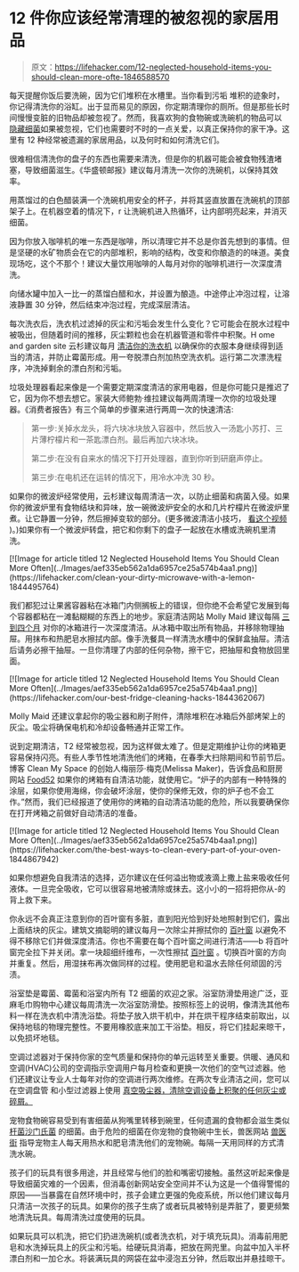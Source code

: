 # 12 件你应该经常清理的被忽视的家居用品

> 原文：<https://lifehacker.com/12-neglected-household-items-you-should-clean-more-ofte-1846588570>

每天提醒你饭后要洗碗，因为它们堆积在水槽里。当你看到污垢 堆积的迹象时，你记得清洗你的浴缸。出于显而易见的原因，你定期清理你的厕所。但是那些长时间慢慢变脏的旧物品却被忽视了。然而，我喜欢狗的食物碗或洗碗机的物品可以 [隐藏细菌](https://blog.petwellbeing.com/the-ugly-truth-about-your-pets-food-bowl)如果被忽视，它们也需要时不时的一点关爱，以真正保持你的家干净。这里有 12 种经常被遗漏的家居用品，以及何时和如何清洗它们。

很难相信清洗你的盘子的东西也需要来清洗，但是你的机器可能会被食物残渣堵塞，导致细菌滋生。《华盛顿邮报》建议每月清洗一次你的洗碗机，以保持其效率。

用蒸馏过的白色醋装满一个洗碗机用安全的杯子，并将其竖直放置在洗碗机的顶部架子上。在机器空着的情况下，r 让洗碗机进入热循环，让内部明亮起来，并消灭细菌。

因为你放入咖啡机的唯一东西是咖啡，所以清理它并不总是你首先想到的事情。但是坚硬的水矿物质会在它的内部堆积，影响的结构，改变和你酿造的的味道。美食现场吃，这个不那个！建议大量饮用咖啡的人每月对你的咖啡机进行一次深度清洗。

向储水罐中加入一比一的蒸馏白醋和水，并设置为酿造。中途停止冲泡过程，让溶液静置 30 分钟，然后结束冲泡过程，完成深层清洁。

每次洗衣后，洗衣机过滤掉的灰尘和污垢会发生什么变化？它可能会在脱水过程中被吸出，但随着时间的推移，灰尘颗粒也会在机器管道和零件中积聚。H ome and garden site 云杉建议每月 [清洁你的洗衣机](https://www.thespruce.com/how-often-to-clean-appliances-1908622) 以确保你的衣服本身继续得到适当的清洁，并防止霉菌形成。用一夸脱漂白剂加热空洗衣机。运行第二次漂洗程序，冲洗掉剩余的漂白剂和污垢。

垃圾处理器看起来像是一个需要定期深度清洁的家用电器，但是你可能只是推迟了它，因为你不想去想它。家装大师鲍勃·维拉建议每两周清理一次你的垃圾处理器。《消费者报告》有三个简单的步骤来进行两周一次的快速清洁:

> 第一步:关掉水龙头，将六块冰块放入容器中，然后放入一汤匙小苏打、三片薄柠檬片和一茶匙漂白剂。最后再加六块冰块。
> 
> 第二步:在没有自来水的情况下打开处理器，直到你听到研磨声停止。
> 
> 第三步:在电机还在运转的情况下，用冷水冲洗 30 秒。

如果你的微波炉经常使用，云杉建议每周清洁一次，以防止细菌和病菌入侵。如果你的微波炉里有食物结块和异味，放一碗微波炉安全的水和几片柠檬片在微波炉里煮。让它静置一分钟，然后擦掉变软的部分。(更多微波清洁小技巧， [看这个视频](https://lifehacker.com/clean-your-dirty-microwave-with-a-lemon-1844495764) )。)如果你有一个微波炉转盘，把它和你剩下的盘子一起放在水槽或洗碗机里清洗。

<aside data-commerce-source="inset" class="sc-16a0mhj-2 gAjHzr">[![Image for article titled 12 Neglected Household Items You Should Clean More Often](../Images/aef335eb562a1da6957ce25a574b4aa1.png)](https://lifehacker.com/clean-your-dirty-microwave-with-a-lemon-1844495764)</aside>

我们都犯过让果酱容器粘在冰箱门内侧搁板上的错误，但你绝不会希望它发展到每个容器都粘在一滩黏糊糊的东西上的地步。家庭清洁网站 Molly Maid 建议每隔 [三到四个月](https://www.mollymaid.com/practically-spotless/2019/july/how-often-should-i-clean-my-refrigerator-and-how/) 对你的冰箱进行一次深度清洁。从冰箱中取出所有物品，并移除物理抽屉。用抹布和热肥皂水擦拭内部。像手洗餐具一样清洗水槽中的保鲜盒抽屉。清洁后请务必擦干抽屉。一旦你清理了内部的任何杂物，擦干它，把抽屉和食物放回里面。

<aside data-commerce-source="inset" class="sc-16a0mhj-2 gAjHzr">[![Image for article titled 12 Neglected Household Items You Should Clean More Often](../Images/aef335eb562a1da6957ce25a574b4aa1.png)](https://lifehacker.com/our-best-fridge-cleaning-hacks-1844362067)</aside>

Molly Maid 还建议拿起你的吸尘器和刷子附件，清除堆积在冰箱后外部烤架上的灰尘。吸尘将确保电机和冷却设备畅通并正常工作。

说到定期清洁，T2 经常被忽视，因为这样做太难了。但是定期维护让你的烤箱更容易保持闪亮。有些人季节性地清洗他们的烤箱，在春季大扫除期间和节前节后。博客 Clean My Space 的创始人梅丽莎·梅克(Melissa Maker)，告诉食品和厨房网站 [Food52](https://food52.com/blog/24054-how-often-to-clean-refrigerator-oven-stovetop-microwave) 如果你的烤箱有自清洁功能，就使用它。“炉子的内部有一种特殊的涂层，如果你使用海绵，你会破坏涂层，使你的保修无效，你的炉子也不会工作。”然而，我们已经报道了使用你的烤箱的自动清洁功能的危险，所以我要确保你在打开烤箱之前做好自动清洁的准备。

<aside data-commerce-source="inset" class="sc-16a0mhj-2 gAjHzr">[![Image for article titled 12 Neglected Household Items You Should Clean More Often](../Images/aef335eb562a1da6957ce25a574b4aa1.png)](https://lifehacker.com/the-best-ways-to-clean-every-part-of-your-oven-1844867942)</aside>

如果你想避免自我清洁的选择，迈尔建议在任何溢出物或液滴上撒上盐来吸收任何液体。一旦完全吸收，它可以很容易地被清除或抹去。这小小的一招将把你从-的背上救下来。

你永远不会真正注意到你的百叶窗有多脏，直到阳光恰到好处地照射到它们，露出上面结块的灰尘。建筑文摘聪明的建议每月一次除尘并擦拭你的 [百叶窗](https://www.architecturaldigest.com/story/how-to-clean-blinds) 以避免不得不移除它们并做深度清洁。你也不需要在每个百叶窗之间进行清洁——b 将百叶窗完全拉下并关闭。拿一块超细纤维布，一次性擦拭 [百叶窗](https://www.architecturaldigest.com/story/how-to-clean-blinds) 。切换百叶窗的方向并重复。然后，用湿抹布再次做同样的过程。使用肥皂和温水去除任何顽固的污渍。

浴室垫是霉菌、霉菌和浴室内所有 T2 细菌的欢迎之家。浴室防滑垫用途广泛，亚麻毛巾购物中心建议每周清洗一次浴室防滑垫。按照标签上的说明，像清洗其他布料一样在洗衣机中清洗浴垫。将垫子放入烘干机中，并在烘干程序结束前取出，以保持地毯的物理完整性。不要用橡胶底来加工干浴垫。相反，将它们挂起来晾干，以免损坏地毯。

空调过滤器对于保持你家的空气质量和保持你的单元运转至关重要。供暖、通风和空调(HVAC)公司的空调指示空调用户每月检查和更换一次他们的空气过滤器。他们还建议让专业人士每年对你的空调进行两次维修。在两次专业清洁之间，您可以在空调盘管 和小型过滤器上使用 [真空吸尘器，清除空调设备上积聚的任何灰尘或碎屑。](https://www.conditionedair.com/blog/hvac-maintenance-how-often-should-ac-coils-be-cleaned/)

宠物食物碗容易受到有害细菌从狗嘴里转移到碗里，任何遗漏的食物都会滋生类似 [杆菌](https://www.britannica.com/science/bacillus-bacteria)[沙门氏菌](https://www.webmd.com/food-recipes/food-poisoning/what-is-salmonella#:~:text=Salmonella%20is%20the%20type%20of,and%20cramping%20in%20your%20belly.) 的细菌。由于危险的细菌在你宠物的食物碗中生长，兽医网站 [兽医街](http://www.vetstreet.com/our-pet-experts/how-often-should-i-wash-my-pets-food-bowls) 指导宠物主人每天用热水和肥皂清洗他们的宠物碗。每隔一天用同样的方式清洗水碗。

孩子们的玩具有很多用途，并且经常与他们的脸和嘴密切接触。虽然这听起来像是导致细菌灾难的一个因素，但消毒创新网站安全空间并不认为这是一个值得警惕的原因——当暴露在自然环境中时，孩子会建立更强的免疫系统，所以他们建议每月只清洁一次孩子的玩具。如果你的孩子生病了或者玩具被特别是弄脏了，要更频繁地清洗玩具。每周清洗过度使用的玩具。

如果玩具可以机洗，把它们扔进洗碗机(或者洗衣机，对于填充玩具)。消毒前用肥皂和水洗掉玩具上的灰尘和污垢。给硬玩具消毒，把放在网兜里。向盆中加入半杯漂白剂和一加仑水。将装满玩具的网袋在盆中浸泡五分钟，然后取出并悬挂晾干。